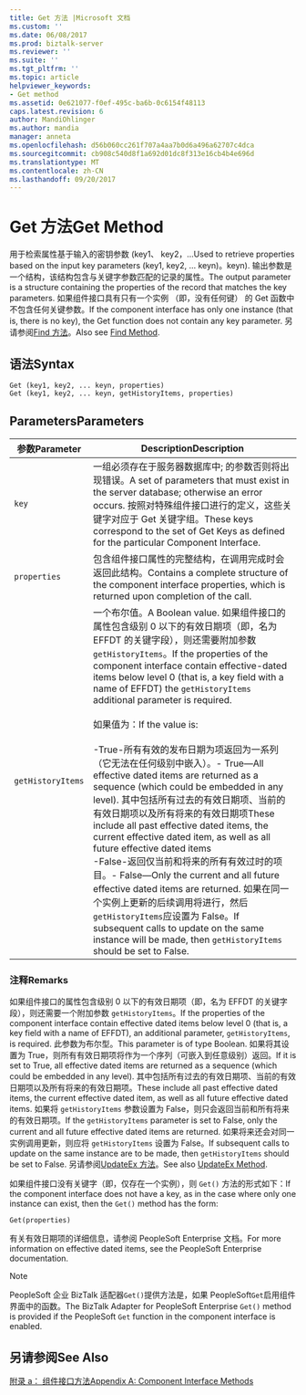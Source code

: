 ```yaml
---
title: Get 方法 |Microsoft 文档
ms.custom: ''
ms.date: 06/08/2017
ms.prod: biztalk-server
ms.reviewer: ''
ms.suite: ''
ms.tgt_pltfrm: ''
ms.topic: article
helpviewer_keywords:
- Get method
ms.assetid: 0e621077-f0ef-495c-ba6b-0c6154f48113
caps.latest.revision: 6
author: MandiOhlinger
ms.author: mandia
manager: anneta
ms.openlocfilehash: d56b060cc261f707a4aa7b0d6a496a62707c4dca
ms.sourcegitcommit: cb908c540d8f1a692d01dc8f313e16cb4b4e696d
ms.translationtype: MT
ms.contentlocale: zh-CN
ms.lasthandoff: 09/20/2017
---
```

# <a name="get-method"></a><span data-ttu-id="3c464-102">Get 方法</span><span class="sxs-lookup"><span data-stu-id="3c464-102">Get Method</span></span>
<span data-ttu-id="3c464-103">用于检索属性基于输入的密钥参数 (key1、 key2，...</span><span class="sxs-lookup"><span data-stu-id="3c464-103">Used to retrieve properties based on the input key parameters (key1, key2, …</span></span> <span data-ttu-id="3c464-104">keyn)。</span><span class="sxs-lookup"><span data-stu-id="3c464-104">keyn).</span></span> <span data-ttu-id="3c464-105">输出参数是一个结构，该结构包含与关键字参数匹配的记录的属性。</span><span class="sxs-lookup"><span data-stu-id="3c464-105">The output parameter is a structure containing the properties of the record that matches the key parameters.</span></span> <span data-ttu-id="3c464-106">如果组件接口具有只有一个实例 （即，没有任何键） 的 Get 函数中不包含任何关键参数。</span><span class="sxs-lookup"><span data-stu-id="3c464-106">If the component interface has only one instance (that is, there is no key), the Get function does not contain any key parameter.</span></span> <span data-ttu-id="3c464-107">另请参阅[Find 方法](../core/find-method.md)。</span><span class="sxs-lookup"><span data-stu-id="3c464-107">Also see [Find Method](../core/find-method.md).</span></span>  
  
## <a name="syntax"></a><span data-ttu-id="3c464-108">语法</span><span class="sxs-lookup"><span data-stu-id="3c464-108">Syntax</span></span>  
  
```  
Get (key1, key2, ... keyn, properties)  
Get (key1, key2, ... keyn, getHistoryItems, properties)  
```  
  
## <a name="parameters"></a><span data-ttu-id="3c464-109">Parameters</span><span class="sxs-lookup"><span data-stu-id="3c464-109">Parameters</span></span>  
  
|<span data-ttu-id="3c464-110">参数</span><span class="sxs-lookup"><span data-stu-id="3c464-110">Parameter</span></span>|<span data-ttu-id="3c464-111">Description</span><span class="sxs-lookup"><span data-stu-id="3c464-111">Description</span></span>|  
|---------------|-----------------|  
|`key`|<span data-ttu-id="3c464-112">一组必须存在于服务器数据库中; 的参数否则将出现错误。</span><span class="sxs-lookup"><span data-stu-id="3c464-112">A set of parameters that must exist in the server database; otherwise an error occurs.</span></span> <span data-ttu-id="3c464-113">按照对特殊组件接口进行的定义，这些关键字对应于 Get 关键字组。</span><span class="sxs-lookup"><span data-stu-id="3c464-113">These keys correspond to the set of Get Keys as defined for the particular Component Interface.</span></span>|  
|`properties`|<span data-ttu-id="3c464-114">包含组件接口属性的完整结构，在调用完成时会返回此结构。</span><span class="sxs-lookup"><span data-stu-id="3c464-114">Contains a complete structure of the component interface properties, which is returned upon completion of the call.</span></span>|  
|`getHistoryItems`|<span data-ttu-id="3c464-115">一个布尔值。</span><span class="sxs-lookup"><span data-stu-id="3c464-115">A Boolean value.</span></span> <span data-ttu-id="3c464-116">如果组件接口的属性包含级别 0 以下的有效日期项（即，名为 EFFDT 的关键字段），则还需要附加参数 `getHistoryItems`。</span><span class="sxs-lookup"><span data-stu-id="3c464-116">If the properties of the component interface contain effective-dated items below level 0 (that is, a key field with a name of EFFDT) the `getHistoryItems` additional parameter is required.</span></span><br /><br /> <span data-ttu-id="3c464-117">如果值为：</span><span class="sxs-lookup"><span data-stu-id="3c464-117">If the value is:</span></span><br /><br /> <span data-ttu-id="3c464-118">-True-所有有效的发布日期为项返回为一系列 （它无法在任何级别中嵌入）。</span><span class="sxs-lookup"><span data-stu-id="3c464-118">-   True—All effective dated items are returned as a sequence (which could be embedded in any level).</span></span> <span data-ttu-id="3c464-119">其中包括所有过去的有效日期项、当前的有效日期项以及所有将来的有效日期项</span><span class="sxs-lookup"><span data-stu-id="3c464-119">These include all past effective dated items, the current effective dated item, as well as all future effective dated items</span></span><br /><span data-ttu-id="3c464-120">-False-返回仅当前和将来的所有有效过时的项目。</span><span class="sxs-lookup"><span data-stu-id="3c464-120">-   False—Only the current and all future effective dated items are returned.</span></span> <span data-ttu-id="3c464-121">如果在同一个实例上更新的后续调用将进行，然后`getHistoryItems`应设置为 False。</span><span class="sxs-lookup"><span data-stu-id="3c464-121">If subsequent calls to update on the same instance will be made, then `getHistoryItems` should be set to False.</span></span>|  
  
### <a name="remarks"></a><span data-ttu-id="3c464-122">注释</span><span class="sxs-lookup"><span data-stu-id="3c464-122">Remarks</span></span>  
 <span data-ttu-id="3c464-123">如果组件接口的属性包含级别 0 以下的有效日期项（即，名为 EFFDT 的关键字段），则还需要一个附加参数 `getHistoryItems`。</span><span class="sxs-lookup"><span data-stu-id="3c464-123">If the properties of the component interface contain effective dated items below level 0 (that is, a key field with a name of EFFDT), an additional parameter, `getHistoryItems`, is required.</span></span> <span data-ttu-id="3c464-124">此参数为布尔型。</span><span class="sxs-lookup"><span data-stu-id="3c464-124">This parameter is of type Boolean.</span></span> <span data-ttu-id="3c464-125">如果将其设置为 True，则所有有效日期项将作为一个序列（可嵌入到任意级别）返回。</span><span class="sxs-lookup"><span data-stu-id="3c464-125">If it is set to True, all effective dated items are returned as a sequence (which could be embedded in any level).</span></span> <span data-ttu-id="3c464-126">其中包括所有过去的有效日期项、当前的有效日期项以及所有将来的有效日期项。</span><span class="sxs-lookup"><span data-stu-id="3c464-126">These include all past effective dated items, the current effective dated item, as well as all future effective dated items.</span></span> <span data-ttu-id="3c464-127">如果将 `getHistoryItems` 参数设置为 False，则只会返回当前和所有将来的有效日期项。</span><span class="sxs-lookup"><span data-stu-id="3c464-127">If the `getHistoryItems` parameter is set to False, only the current and all future effective dated items are returned.</span></span> <span data-ttu-id="3c464-128">如果将来还会对同一实例调用更新，则应将 `getHistoryItems` 设置为 False。</span><span class="sxs-lookup"><span data-stu-id="3c464-128">If subsequent calls to update on the same instance are to be made, then `getHistoryItems` should be set to False.</span></span> <span data-ttu-id="3c464-129">另请参阅[UpdateEx 方法](../core/updateex-method.md)。</span><span class="sxs-lookup"><span data-stu-id="3c464-129">See also [UpdateEx Method](../core/updateex-method.md).</span></span>  
  
 <span data-ttu-id="3c464-130">如果组件接口没有关键字（即，仅存在一个实例），则 `Get()` 方法的形式如下：</span><span class="sxs-lookup"><span data-stu-id="3c464-130">If the component interface does not have a key, as in the case where only one instance can exist, then the `Get()` method has the form:</span></span>  
  
```  
Get(properties)  
```  
  
 <span data-ttu-id="3c464-131">有关有效日期项的详细信息，请参阅 PeopleSoft Enterprise 文档。</span><span class="sxs-lookup"><span data-stu-id="3c464-131">For more information on effective dated items, see the PeopleSoft Enterprise documentation.</span></span>  
  
> [!NOTE]
>  <span data-ttu-id="3c464-132">PeopleSoft 企业 BizTalk 适配器`Get()`提供方法是，如果 PeopleSoft`Get`启用组件界面中的函数。</span><span class="sxs-lookup"><span data-stu-id="3c464-132">The BizTalk Adapter for PeopleSoft Enterprise `Get()` method is provided if the PeopleSoft `Get` function in the component interface is enabled.</span></span>  
  
## <a name="see-also"></a><span data-ttu-id="3c464-133">另请参阅</span><span class="sxs-lookup"><span data-stu-id="3c464-133">See Also</span></span>  
 [<span data-ttu-id="3c464-134">附录 a： 组件接口方法</span><span class="sxs-lookup"><span data-stu-id="3c464-134">Appendix A: Component Interface Methods</span></span>](../core/appendix-a-component-interface-methods.md)